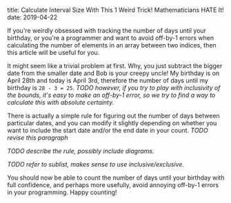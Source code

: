 title: Calculate Interval Size With This 1 Weird Trick! Mathematicians HATE It!
date: 2019-04-22

If you're weirdly obsessed with tracking the number of days until your birthday, or you're a programmer and want to avoid off-by-1 errors when calculating the number of elements in an array between two indices, then this article will be useful for you.

It might seem like a trivial problem at first. Why, you just subtract the bigger date from the smaller date and Bob is your creepy uncle! My birthday is on April 28th and today is April 3rd, therefore the number of days until my birthday is `28 - 3 = 25`. *TODO however, if you try to play with inclusivity of the bounds, it's easy to make an off-by-1 error, so we try to find a way to calculate this with absolute certainty.*

There is actually a simple rule for figuring out the number of days between particular dates, and you can modify it slightly depending on whether you want to include the start date and/or the end date in your count. *TODO revise this paragraph*

*TODO describe the rule, possibly include diagrams.*

*TODO refer to sublist, makes sense to use inclusive/exclusive.*

<!-- Fuck Shane! -->

You should now be able to count the number of days until your birthday with full confidence, and perhaps more usefully, avoid annoying off-by-1 errors in your programming. Happy counting!

